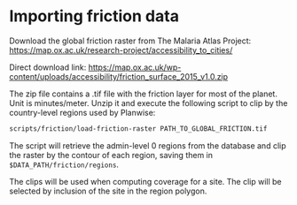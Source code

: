 # Importing friction data

Download the global friction raster from The Malaria Atlas Project: 
https://map.ox.ac.uk/research-project/accessibility_to_cities/

Direct download link:
https://map.ox.ac.uk/wp-content/uploads/accessibility/friction_surface_2015_v1.0.zip

The zip file contains a .tif file with the friction layer for most of the
planet. Unit is minutes/meter. Unzip it and execute the following script to clip
by the country-level regions used by Planwise:

```sh
scripts/friction/load-friction-raster PATH_TO_GLOBAL_FRICTION.tif
```

The script will retrieve the admin-level 0 regions from the database and clip
the raster by the contour of each region, saving them in
`$DATA_PATH/friction/regions`.

The clips will be used when computing coverage for a site. The clip will be
selected by inclusion of the site in the region polygon.
